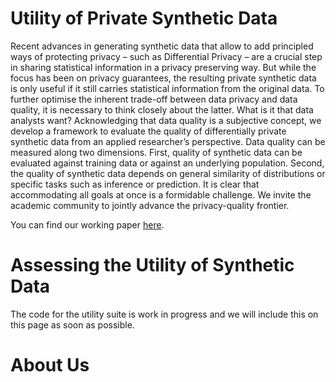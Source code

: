 # Utility of Private Synthetic Data

Recent advances in generating synthetic data that allow to add principled ways of protecting privacy – such as Differential Privacy – are a crucial step in sharing statistical information in a privacy preserving way. But while the focus has been on privacy guarantees, the resulting private synthetic data is only useful if it still carries statistical information from the original data. To further optimise the inherent trade-off between data privacy and data quality, it is necessary to think closely about the latter. What is it that data analysts want? Acknowledging that data quality is a subjective concept, we develop a framework to evaluate the quality of differentially private synthetic data from an applied researcher’s perspective. Data quality can be measured along two dimensions. First, quality of synthetic data can be evaluated against training data or against an underlying population. Second, the quality of synthetic data depends on general similarity of distributions or specific tasks such as inference or prediction. It is clear that accommodating all goals at once is a formidable challenge.
We invite the academic community to jointly advance the privacy-quality frontier.

You can find our working paper [here](https://arxiv.org/pdf/2004.07740.pdf).

# Assessing the Utility of Synthetic Data

The code for the utility suite is work in progress and we will include this on this page as soon as possible.

# About Us

